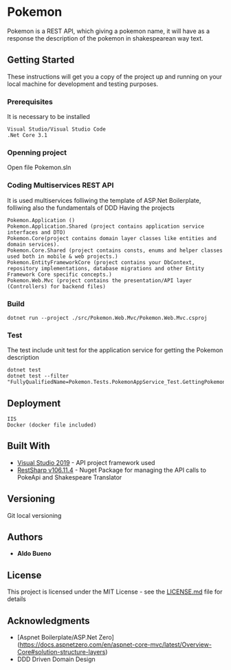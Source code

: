 # Pokemon

Pokemon is a REST API, which giving a pokemon name, it will have as a response the description of the pokemon in shakespearean way text.


## Getting Started

These instructions will get you a copy of the project up and running on your local machine for development and testing purposes. 

### Prerequisites

It is necessary to be installed

```
Visual Studio/Visual Studio Code
.Net Core 3.1
```

### Openning project

Open file Pokemon.sln



### Coding Multiservices REST API

It is used multiservices folliwing the template of ASP.Net Boilerplate, folliwing also the fundamentals of DDD
Having the projects

```
Pokemon.Application ()
Pokemon.Application.Shared (project contains application service interfaces and DTO)
Pokemon.Core(project contains domain layer classes like entities and domain services).
Pokemon.Core.Shared (project contains consts, enums and helper classes used both in mobile & web projects.)
Pokemon.EntityFrameworkCore (project contains your DbContext, repository implementations, database migrations and other Entity Framework Core specific concepts.)
Pokemon.Web.Mvc (project contains the presentation/API layer (Controllers) for backend files)
```
### Build
```
dotnet run --project ./src/Pokemon.Web.Mvc/Pokemon.Web.Mvc.csproj
```

### Test
The test include unit test for the application service for getting the Pokemon description
```
dotnet test
dotnet test --filter "FullyQualifiedName=Pokemon.Tests.PokemonAppService_Test.GettingPokemonByName"
```

## Deployment
```
IIS
Docker (docker file included)
```

## Built With
* [Visual Studio 2019](https://visualstudio.microsoft.com/vs/) - API project framework used
* [RestSharp v106.11.4](https://restsharp.dev/) - Nuget Package for managing the API calls to PokeApi and Shakespeare Translator


## Versioning

Git local versioning 

## Authors

* **Aldo Bueno** 

## License

This project is licensed under the MIT License - see the [LICENSE.md](LICENSE.md) file for details

## Acknowledgments
* [Aspnet Boilerplate/ASP.Net Zero] (https://docs.aspnetzero.com/en/aspnet-core-mvc/latest/Overview-Core#solution-structure-layers)
* DDD Driven Domain Design
